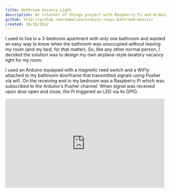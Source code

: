 ```yaml
---
title: Bathroom Vacancy Light
description: An internet of things project with Raspberry Pi and Arduino.
github: http://github.com/aamaliaa/arduino-raspi-bathroom-monitor
created: 10/15/2012
---
```


I used to live in a 3-bedroom apartment with only one bathroom and wanted an easy way to know when the bathroom was unoccupied without leaving my room (and my bed, for that matter). So, like any other normal person, I decided the solution was to design my own airplane-style lavatory vacancy light for my room.

I used an Arduino equipped with a magnetic reed switch and a WiFly attached to my bathroom doorframe that transmitted signals using Pusher via wifi. On the receiving end in my bedroom was a Raspberry Pi which was subscribed to the Arduino's Pusher channel. When signal was received upon door open and close, the Pi triggered an LED via its GPIO.

<iframe src="http://player.vimeo.com/video/54831393" width="500" height="281" frameborder="0" webkitallowfullscreen mozallowfullscreen allowfullscreen></iframe>
